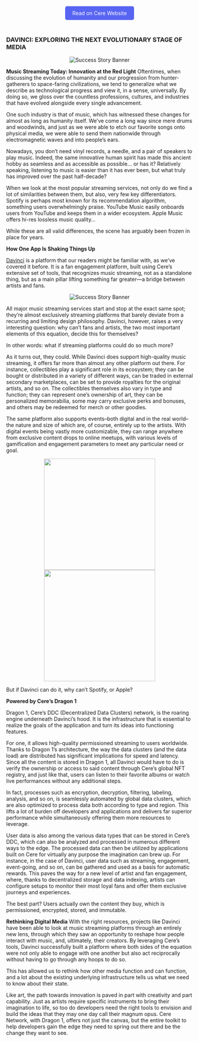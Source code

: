 
<p style="text-align: center;">
  <a href="https://www.cere.network/blog/davinci-exploring-the-next-evolutionary-stage-of-media" target="_blank" style="display: inline-block; padding: 10px 20px; margin: 20px 0; background-color: #5865F2; color: #fff; text-decoration: none; border-radius: 5px;">Read on Cere Website</a>
</p>

### DAVINCI: EXPLORING THE NEXT EVOLUTIONARY STAGE OF MEDIA

<p align="center">
  <img src="/images/success_story_banner.jpg" alt="Success Story Banner">
</p>

__Music Streaming Today: Innovation at the Red Light__
Oftentimes, when discussing the evolution of humanity and our progression from hunter-gatherers to space-faring civilizations, we tend to generalize what we describe as technological progress and view it, in a sense, universally. By doing so, we gloss over the countless professions, cultures, and industries that have evolved alongside every single advancement. 

One such industry is that of music, which has witnessed these changes for almost as long as humanity itself. We’ve come a long way since mere drums and woodwinds, and just as we were able to etch our favorite songs onto physical media, we were able to send them nationwide through electromagnetic waves and into people’s ears. 

Nowadays, you don’t need vinyl records, a needle, and a pair of speakers to play music. Indeed, the same innovative human spirit has made this ancient hobby as seamless and as accessible as possible… or has it? Relatively speaking, listening to music is easier than it has ever been, but what truly has improved over the past half-decade? 

When we look at the most popular streaming services, not only do we find a lot of similarities between them, but also, very few key differentiators. Spotify is perhaps most known for its recommendation algorithm, something users overwhelmingly praise. YouTube Music easily onboards users from YouTube and keeps them in a wider ecosystem. Apple Music offers hi-res lossless music quality… 

While these are all valid differences, the scene has arguably been frozen in place for years.


__How One App Is Shaking Things Up__

[Davinci](https://app.ondavinci.com/) is a platform that our readers might be familiar with, as we’ve covered it before. It is a fan engagement platform, built using Cere’s extensive set of tools, that recognizes music streaming, not as a standalone thing, but as a main pillar lifting something far greater—a bridge between artists and fans.

<p align="center">
  <img src="/images/davinci-1.jpg" alt="Success Story Banner">
</p>

All major music streaming services start and stop at the exact same spot; they’re almost exclusively streaming platforms that barely deviate from a recurring and limiting design philosophy. Davinci, however, raises a very interesting question: why can’t fans and artists, the two most important elements of this equation, decide this for themselves? 

In other words: what if streaming platforms could do so much more?

As it turns out, they could. While Davinci does support high-quality music streaming, it offers far more than almost any other platform out there. For instance, collectibles play a significant role in its ecosystem; they can be bought or distributed in a variety of different ways, can be traded in external secondary marketplaces, can be set to provide royalties for the original artists, and so on. The collectibles themselves also vary in type and function; they can represent one’s ownership of art, they can be personalized memorabilia, some may carry exclusive perks and bonuses, and others may be redeemed for merch or other goodies. 

The same platform also supports events–both digital and in the real world–the nature and size of which are, of course, entirely up to the artists. With digital events being vastly more customizable, they can range anywhere from exclusive content drops to online meetups, with various levels of gamification and engagement parameters to meet any particular need or goal.


<p align="center">
  <img src="/images/davinci2.jpg" style="display: inline-block; margin: 0 10px; width: 300px" alt="">
  <img src="/images/davinci3.jpg" style="display: inline-block; margin: 0 10px; width: 300px" alt="">
</p>

But if Davinci can do it, why can’t Spotify, or Apple? 

__Powered by Cere’s Dragon 1__

Dragon 1, Cere’s DDC (Decentralized Data Clusters) network, is the roaring engine underneath Davinci’s hood. It is the infrastructure that is essential to realize the goals of the application and turn its ideas into functioning features. 

For one, it allows high-quality permissioned streaming to users worldwide. Thanks to Dragon 1’s architecture, the way the data clusters (and the data load) are distributed has significant implications for speed and latency. Since all the content is stored in Dragon 1, all Davinci would have to do is verify the ownership or access to said content through Cere’s global NFT registry, and just like that, users can listen to their favorite albums or watch live performances without any additional steps.

In fact, processes such as encryption, decryption, filtering, labeling, analysis, and so on, is seamlessly automated by global data clusters, which are also optimized to process data both according to type and region. This lifts a lot of burden off developers and applications and delivers far superior performance while simultaneously offering them more resources to leverage. 

User data is also among the various data types that can be stored in Cere’s DDC, which can also be analyzed and processed in numerous different ways to the edge. The processed data can then be utilized by applications built on Cere for virtually any purpose the imagination can brew up. For instance, in the case of Davinci, user data such as streaming, engagement, event-going, and so on, can be gathered and used as a basis for automatic rewards. This paves the way for a new level of artist and fan engagement, where, thanks to decentralized storage and data indexing, artists can configure setups to monitor their most loyal fans and offer them exclusive journeys and experiences. 

The best part? Users actually own the content they buy, which is permissioned, encrypted, stored, and immutable. 

__Rethinking Digital Media__
With the right resources, projects like Davinci have been able to look at music streaming platforms through an entirely new lens, through which they saw an opportunity to reshape how people interact with music, and, ultimately, their creators. By leveraging Cere’s tools, Davinci successfully built a platform where both sides of the equation were not only able to engage with one another but also act reciprocally without having to go through any hoops to do so. 

This has allowed us to rethink how other media function and can function, and a lot about the existing underlying infrastructure tells us what we need to know about their state. 

Like art, the path towards innovation is paved in part with creativity and part capability. Just as artists require specific instruments to bring their imagination to life, so too do developers need the right tools to envision and build the ideas that they may one day call their magnum opus. Cere Network, with Dragon 1, offers not just the canvas, but the entire toolkit to help developers gain the edge they need to spring out there and be the change they want to see.
